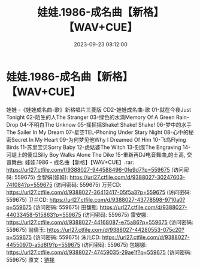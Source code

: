 ﻿---
title: 娃娃.1986-成名曲【新格】【WAV+CUE】
date: 2023-09-23 08:12:00
categories: WAV车载音乐、镜像
tags: 华语中文
---
# 娃娃.1986-成名曲【新格】【WAV+CUE】

娃娃 -《娃娃成名曲-歌》新格唱片三菱版
CD2-娃娃成名曲-歌
01-就在今夜Just Tonight
02-陌生的人The Stranger
03-绿色的水滴Memory Of A Green Rain-Drop
04-不明白The Unknow
05-摇摇摇Shake! Shake! Shake!
06-梦中的水手The Sailer In My Dream
07-星空TEL-Phoning Under Stary Night
08-心中的秘密Secret In My Heart
09-为何梦见他Why I Dreamed Of Him
10-飞鸟Flying Birds
11-苏里宝贝Sorry Baby
12-虎姑婆The Witch
13-刻痕The Engraving
14-河堤上的傻瓜Silly Boy Walks Alone The Dike
15-重新再DJ电音舞曲,的士高, 交谊舞曲:
娃娃.1986 - 成名曲【新格】【WAV+CUE】.rar: https://url27.ctfile.com/f/9388027-944588496-0fe9d7?p=559675
(访问密码: 559675)
金智娟(娃娃): https://url27.ctfile.com/d/9388027-30247603-74f084?p=559675
(访问密码: 559675)
万芳CD: https://url27.ctfile.com/d/9388027-36413417-05f5a3?p=559675
(访问密码: 559675)
卫兰CD: https://url27.ctfile.com/d/9388027-43778598-9710a0?p=559675
(访问密码: 559675)
田馥甄: https://url27.ctfile.com/d/9388027-44033458-515863?p=559675
(访问密码: 559675)
雷安娜: https://url27.ctfile.com/d/9388027-44168087-e75a86?p=559675
(访问密码: 559675)
翁倩玉: https://url27.ctfile.com/d/9388027-44280553-075c20?p=559675
(访问密码: 559675)
泳儿CD: https://url27.ctfile.com/d/9388027-44550970-a5d8f9?p=559675
(访问密码: 559675)
包娜娜: https://url27.ctfile.com/d/9388027-47459035-29ae1f?p=559675
(访问密码: 559675)
原文：[链接](https://blog.sina.com.cn/s/blog_1647c7e76010313i6.html)